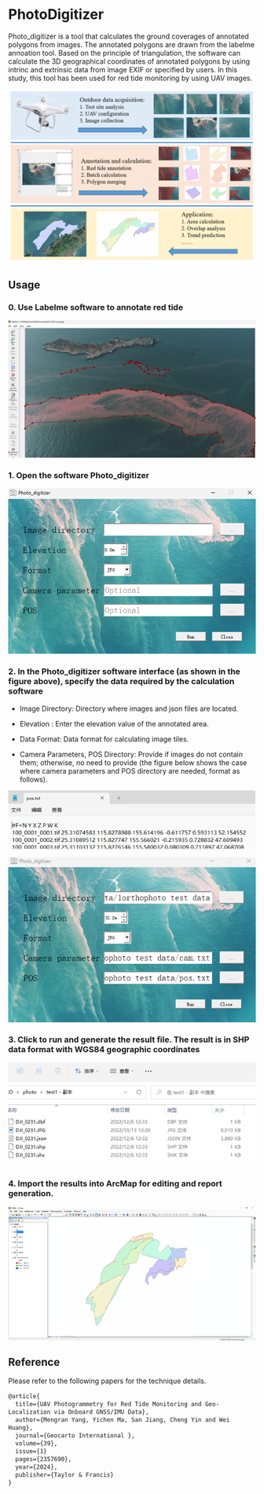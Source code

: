 # PhotoDigitizer
Photo_digitizer is a tool that calculates the ground coverages of annotated polygons from images. The annotated polygons are drawn from the labelme annoation tool. Based on the principle of triangulation, the software can calculate the 3D geographical coordinates of annotated polygons by using intrinc and extrinsic data from image EXIF or specified by users. In this study, this tool has been used for red tide monitoring by using UAV images.

![](https://github.com/json87/PhotoDigitizer/blob/main/figures/Figure0.png)

## Usage

### 0. Use Labelme software to annotate red tide

![](https://github.com/json87/PhotoDigitizer/blob/main/figures/figure6.png)

### 1. Open the software Photo_digitizer

![](https://github.com/json87/PhotoDigitizer/blob/main/figures/figure1.png)

### 2. In the Photo_digitizer software interface (as shown in the figure above), specify the data required by the calculation software

- Image Directory: Directory where images and json files are located.

- Elevation : Enter the elevation value of the annotated area.

- Data Format:  Data format for calculating image tiles.

- Camera Parameters, POS Directory: Provide if images do not contain them; otherwise, no need to provide (the figure below shows the case where camera parameters and POS directory are needed, format as follows).

 ![](https://github.com/json87/PhotoDigitizer/blob/main/figures/figure2.png)

  ![](https://github.com/json87/PhotoDigitizer/blob/main/figures/figure3.png)

### 3. Click to run and generate the result file. The result is in SHP data format with WGS84 geographic coordinates

![](https://github.com/json87/PhotoDigitizer/blob/main/figures/figure4.png)

### 4. Import the results into ArcMap for editing and report generation.

![](https://github.com/json87/PhotoDigitizer/blob/main/figures/figure5.png)

## Reference

Please refer to the following papers for the technique details.

```
@article{
  title={UAV Photogrammetry for Red Tide Monitoring and Geo-Localization via Onboard GNSS/IMU Data},
  author={Mengran Yang, Yichen Ma, San Jiang, Cheng Yin and Wei Huang},
  journal={Geocarto International },
  volume={39},
  issue={1}
  pages={2357690},
  year={2024},
  publisher={Taylor & Francis}
}
